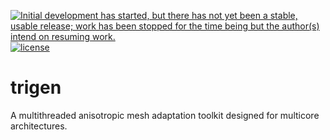 [![Initial development has started, but there has not yet been a stable, usable release; work has been stopped for the time being but the author(s) intend on resuming work.](http://www.repostatus.org/badges/latest/suspended.svg)](http://www.repostatus.org/#suspended)
[![license](https://img.shields.io/badge/license-Cecill--C-green.svg)](http://www.cecill.info/licences/Licence_CeCILL-C_V1-en.html)

# trigen
A multithreaded anisotropic mesh adaptation toolkit designed for multicore architectures.
